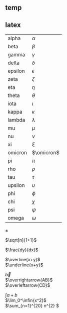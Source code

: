 ## temp

## latex
|||
|-|-|
|alpha|$\alpha$|
|beta|$\beta$|
|gamma|$\gamma$|
|delta|$\delta$|
|epsilon|$\epsilon$|
|zeta|$\zeta$|
|eta|$\eta$|
|theta|$\theta$|
|iota|$\iota$|
|kappa|$\kappa$|
|lambda|$\lambda$|
|mu|$\mu$|
|nu|$\nu$|
|xi|$\xi$|
|omicron|$\omicron$|
|pi|$\pi$|
|rho|$\rho$|
|tau|$\tau$|
|upsilon|$\upsilon$|
|phi|$\phi$|
|chi|$\chi$|
|psi|$\psi$|
|omega|$\omega$|

$\pm$  

$\sqrt[n]{1+1}$  

$\frac{dy}{dx}$  

$\overline{x+y}$  
$\underline{x+y}$

$\vec{b}$  
$\overrightarrow{AB}$  
$\overleftarrow{CD}$  
  
$\int{a+b}$  
$\lim_0^\infin{x^2}$  
$\sum_{n=1}^{20} n^{2} $  
